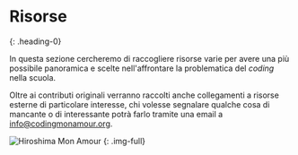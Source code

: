 # Risorse
{: .heading-0}

In questa sezione cercheremo di raccogliere risorse varie per avere una più possibile panoramica e scelte nell'affrontare la problematica del *coding* nella scuola.

Oltre ai contributi originali verranno raccolti anche collegamenti a risorse esterne di particolare interesse, chi volesse segnalare qualche cosa di mancante o di interessante potrà farlo tramite una email a [info@codingmonamour.org](mailto:info@codingmonamour.org). 

![Hiroshima Mon Amour](/images/film-22.jpg "Hiroshima Mon Amour")
{: .img-full}
